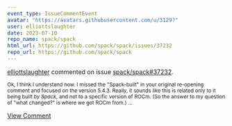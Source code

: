 ```yaml
---
event_type: IssueCommentEvent
avatar: "https://avatars.githubusercontent.com/u/3129?"
user: elliottslaughter
date: 2023-07-10
repo_name: spack/spack
html_url: https://github.com/spack/spack/issues/37232
repo_url: https://github.com/spack/spack
---
```


<a href='https://github.com/elliottslaughter' target='_blank'>elliottslaughter</a> commented on issue <a href='https://github.com/spack/spack/issues/37232' target='_blank'>spack/spack#37232</a>.

<small>Ok, I think I understand now. I missed the "Spack-built" in your original re-opening comment and focused on the version 5.4.3. Really, it sounds like this is related only to it being built *by Spack*, and not to a specific version of ROCm. (So the answer to my question of "what changed?" is where we got ROCm from.)...</small>

<a href='https://github.com/spack/spack/issues/37232' target='_blank'>View Comment</a>